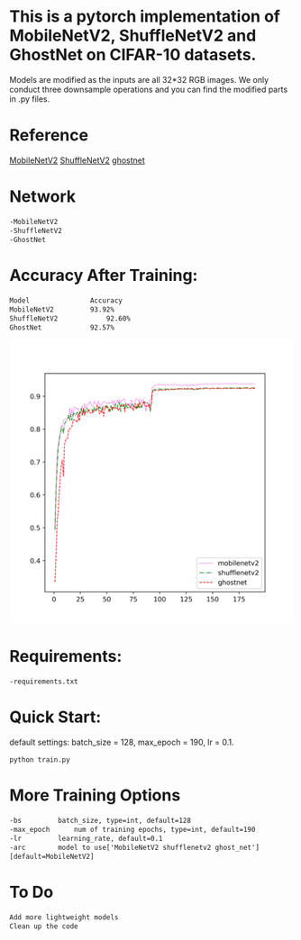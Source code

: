 # This is a pytorch implementation of MobileNetV2, ShuffleNetV2 and GhostNet on CIFAR-10 datasets.


Models are modified as the inputs are all 32*32 RGB images. We only conduct three downsample operations and you can find the modified parts in .py files.

# Reference
[MobileNetV2](https://arxiv.org/abs/1801.04381)
	[ShuffleNetV2](https://arxiv.org/abs/1807.11164)
	[ghostnet](https://arxiv.org/abs/1911.11907)

# Network
	-MobileNetV2
	-ShuffleNetV2
	-GhostNet

# Accuracy After Training:

	Model				Accuracy
	MobileNetV2			93.92%
	ShuffleNetV2			92.60%
	GhostNet			92.57%

![](https://github.com/MonkeyKing-KK/Huaguoshan/blob/master/compare.jpg) 

# Requirements:
    -requirements.txt

# Quick Start:
default settings: batch_size = 128, max_epoch = 190, lr = 0.1. 
    
    python train.py

# More Training Options
    -bs			batch_size, type=int, default=128
    -max_epoch		num of training epochs, type=int, default=190
    -lr			learning_rate, default=0.1
    -arc		model to use['MobileNetV2 shufflenetv2 ghost_net'] [default=MobileNetV2]

# To Do
	Add more lightweight models
	Clean up the code


